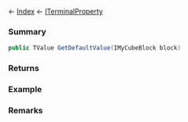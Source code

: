 ← [Index](Api-Index) ← [ITerminalProperty<TValue>](Sandbox.ModAPI.Interfaces.ITerminalProperty`1)

### Summary

```csharp
public TValue GetDefaultValue(IMyCubeBlock block)
```

### Returns

### Example

### Remarks

